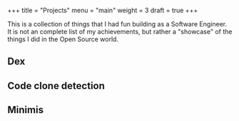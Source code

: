 +++
title = "Projects"
menu = "main"
weight = 3
draft = true
+++

This is a collection of things that I had fun building as a Software Engineer.
It is not an complete list of my achievements, but rather a "showcase" of the
things I did in the Open Source world.

## Dex

## Code clone detection

## Minimis
